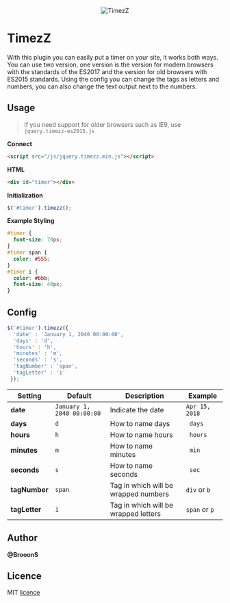 <p align="center"><img src="https://brooons.github.io/timezz/img/timezz-github-logo.png" alt="TimezZ"></p>

# TimezZ

With this plugin you can easily put a timer on your site, it works both ways. You can use two version, one version is the version for modern browsers with the standards of the ES2017 and the version for old browsers with ES2015 standards. Using the config you can change the tags as letters and numbers, you can also change the text output next to the numbers.

## Usage

> If you need support for older browsers such as IE9, use `jquery.timezz-es2015.js`

**Connect**
```html
<script src="/js/jquery.timezz.min.js"></script>
```

**HTML**
```html
<div id="timer"></div>
```

**Initialization**
```js
$('#timer').timezz();
```

**Example Styling**
```css
#timer {
  font-size: 70px;
}
#timer span {
  color: #555;
}
#timer i {
  color: #bbb;
  font-size: 40px;
}
```

## Config

```js
$('#timer').timezz({
  'date' : 'January 1, 2040 00:00:00',
  'days' : 'd',
  'hours' : 'h',
  'minutes' : 'm',
  'seconds' : 's',
  'tagNumber' : 'span',
  'tagLetter' : 'i'
 });
```

| Setting       |  Default                    | Description                          | Example        |
| ------------- | --------------------------- | ------------------------------------ | -------------- |
| **date**      | `January 1, 2040 00:00:00`  | Indicate the date                    | `Apr 15, 2018` |
| **days**      | `d`                         | How to name days                     | ` days`        |
| **hours**     | `h`                         | How to name hours                    | ` hours`       |
| **minutes**   | `m`                         | How to name minutes                  | ` min`         |
| **seconds**   | `s`                         | How to name seconds                  | ` sec`         |
| **tagNumber** | `span`                      | Tag in which will be wrapped numbers | `div` or `b`   |
| **tagLetter** | `i`                         | Tag in which will be wrapped letters | `span` or `p`  |


## Author

**@BrooonS**

## Licence
MIT [licence](https://github.com/BrooonS/TimezZ/blob/master/LICENSE)
